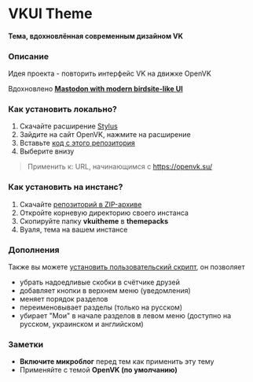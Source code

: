 # VKUI Theme
####  Тема, вдохновлённая современным дизайном VK

### Описание
Идея проекта - повторить интерфейс VK на движке OpenVK

Вдохновлено **[Mastodon with modern birdsite-like UI](https://github.com/ronilaukkarinen/mastodon-bird-ui "Mastodon with modern birdsite-like UI")**

### Как установить локально?
1. Скачайте расширение [Stylus](https://github.com/openstyles/stylus)
2. Зайдите на сайт OpenVK, нажмите на расширение
3. Вставьте [код с этого репозитория](https://raw.githubusercontent.com/thejenja/vkuitheme/main/vkuitheme/stylesheet.css "код с этого репозитория")
4. Выберите внизу
>  Применить к: URL, начинающимся с https://openvk.su/

### Как установить на инстанс?
1. Скачайте [репозиторий в ZIP-архиве](https://github.com/openvk/docs/archive/refs/heads/master.zip)
2. Откройте корневую директорию своего инстанса
3. Скопируйте папку **vkuitheme** в **themepacks**
4. Вуаля, тема на вашем инстансе

### Дополнения
Также вы можете [установить пользовательский скрипт](https://github.com/thejenja/vkuitheme/raw/main/VKUI%20Add-on.user.js), он позволяет
- убрать надоедливые скобки в счётчике друзей
- добавляет кнопки в верхнем меню (уведомления)
- меняет порядок разделов
- переименовывает разделы (только на русском)
- убирает "Мои" в начале разделов в левом меню (доступно на русском, украинском и английском)

### Заметки
-  **Включите микроблог** перед тем как применить эту тему
- Применяйте с темой **OpenVK (по умолчанию)**
